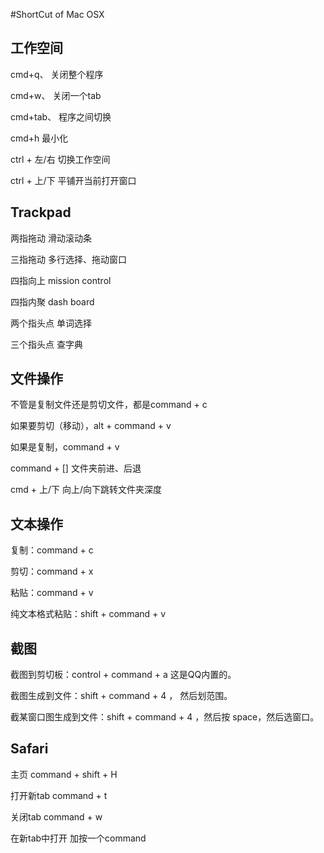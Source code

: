 #ShortCut of Mac OSX

## 工作空间
cmd+q、  关闭整个程序

cmd+w、 关闭一个tab

cmd+tab、 程序之间切换

cmd+h    最小化

ctrl + 左/右     切换工作空间 

ctrl + 上/下     平铺开当前打开窗口 





## Trackpad

两指拖动   滑动滚动条

三指拖动   多行选择、拖动窗口

四指向上   mission control

四指内聚    dash board

两个指头点 单词选择

三个指头点 查字典

## 文件操作

不管是复制文件还是剪切文件，都是command + c

如果要剪切（移动），alt + command + v

如果是复制，command + v 

command + [] 文件夹前进、后退

cmd + 上/下   向上/向下跳转文件夹深度

## 文本操作

复制：command + c

剪切：command + x

粘贴：command + v

纯文本格式粘贴：shift + command + v


## 截图

截图到剪切板：control + command + a     这是QQ内置的。

截图生成到文件：shift + command + 4 ， 然后划范围。

截某窗口图生成到文件：shift + command + 4 ，然后按 space，然后选窗口。


## Safari
主页 command + shift + H

打开新tab command + t

关闭tab  command + w

在新tab中打开   加按一个command


